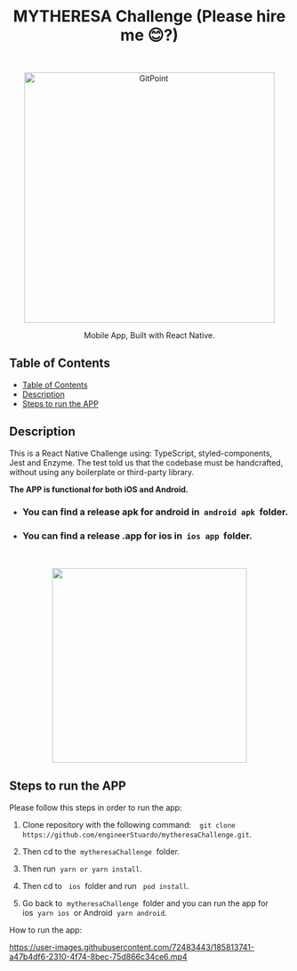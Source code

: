 <h1 align="center"> MYTHERESA Challenge (Please hire me 😊?) </h1> <br>
<p align="center">
  <a href="https://gitpoint.co/">
    <img alt="GitPoint" title="GitPoint" src="https://i0.wp.com/elpoderdelasideas.com/wp-content/uploads/mytheresa-pentagram-2018-detalles.png?resize=771%2C238" width="450">
  </a>
</p>

<p align="center">
  Mobile App, Built with React Native.
</p>

## Table of Contents

- [Table of Contents](#table-of-contents)
- [Description](#description)
- [Steps to run the APP](#steps-to-run-the-app)

## Description

This is a React Native Challenge using: TypeScript, styled-components, Jest and Enzyme. The test told us that the codebase must be handcrafted, without using any boilerplate or third-party library.

**The APP is functional for both iOS and Android.**

- ### You can find a release apk for android in&nbsp;&nbsp;`android apk`&nbsp;&nbsp;folder.
- ### You can find a release .app for ios in&nbsp;&nbsp;`ios app`&nbsp;&nbsp;folder.
<br>
<p align="center">
  <img src = "https://i.imgur.com/alPvEdG.png" width=350>
</p>

## Steps to run the APP

Please follow this steps in order to run the app:

1. Clone repository with the following command:&nbsp;&nbsp;` git clone https://github.com/engineerStuardo/mytheresaChallenge.git`.
2. Then cd to the&nbsp;&nbsp;`mytheresaChallenge`&nbsp;&nbsp;folder.

3. Then run&nbsp;&nbsp;`yarn or yarn install`.

4. Then cd to &nbsp;&nbsp;`ios`&nbsp;&nbsp;folder and run &nbsp;&nbsp;`pod install`.
5. Go back to&nbsp;&nbsp;`mytheresaChallenge`&nbsp;&nbsp;folder and you can run the app for ios&nbsp;&nbsp;`yarn ios`&nbsp;&nbsp;or Android&nbsp;&nbsp;`yarn android`.

How to run the app:

https://user-images.githubusercontent.com/72483443/185813741-a47b4df6-2310-4f74-8bec-75d866c34ce6.mp4
